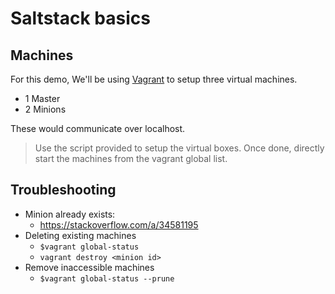# Saltstack basics

## Machines 

For this demo, We'll be using [Vagrant](https://www.vagrantup.com) to setup three virtual machines.
- 1 Master
- 2 Minions

These would communicate over localhost.

> Use the script provided to setup the virtual boxes. Once done, directly start the machines from the vagrant global list.


## Troubleshooting

* Minion already exists: 
    * https://stackoverflow.com/a/34581195
* Deleting existing machines
    * `$vagrant global-status`
    * `vagrant destroy <minion id>`
* Remove inaccessible machines
    * `$vagrant global-status --prune`
